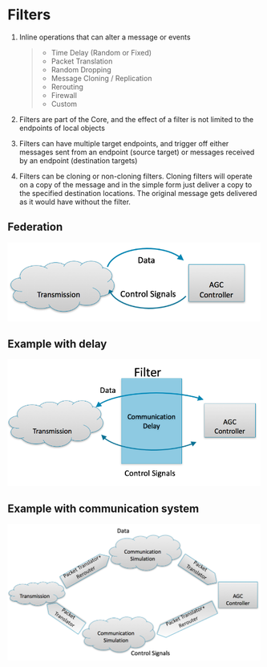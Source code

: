 Filters
=======

1)  Inline operations that can alter a message or events

    > -   Time Delay (Random or Fixed)
    > -   Packet Translation
    > -   Random Dropping
    > -   Message Cloning / Replication
    > -   Rerouting
    > -   Firewall
    > -   Custom

2)  Filters are part of the Core, and the effect of a filter is not
    limited to the endpoints of local objects

3) Filters can have multiple target endpoints, and trigger off either messages sent from an endpoint (source target) or messages received by an endpoint (destination targets)

4) Filters can be cloning or non-cloning filters.  Cloning filters will operate on a copy of the message and in the simple form just deliver a copy to the specified destination locations.  The original message gets delivered as it would have without the filter.

Federation
----------

![Federate communication](../img/federation.png)

Example with delay
------------------

![Federate communication with a delay filter](../img/filter-delay.png)

Example with communication system
---------------------------------

![Federate communication with a communication simulator](../img/filter-comm-system.png)
